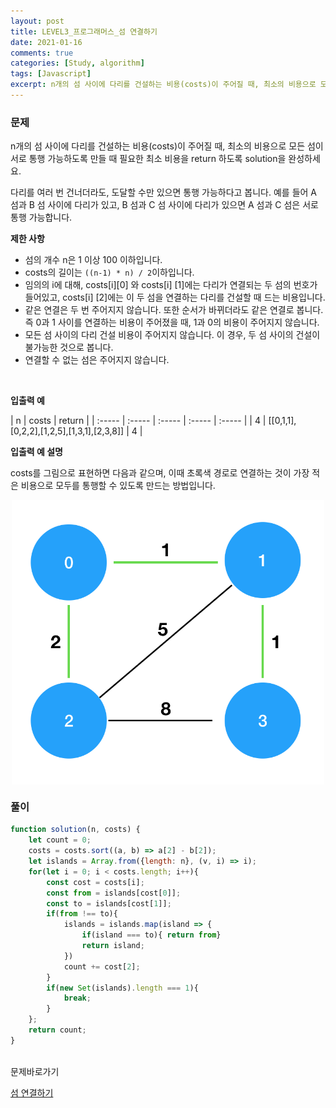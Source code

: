 ```yaml
---
layout: post
title: LEVEL3_프로그래머스_섬 연결하기
date: 2021-01-16
comments: true
categories: [Study, algorithm]
tags: [Javascript]
excerpt: n개의 섬 사이에 다리를 건설하는 비용(costs)이 주어질 때, 최소의 비용으로 모든 섬이 서로 통행 가능하도록 만들 때 필요한 최소 비용을 return 하도록 solution을 완성하세요.
---
```


### 문제

n개의 섬 사이에 다리를 건설하는 비용(costs)이 주어질 때, 최소의 비용으로 모든 섬이 서로 통행 가능하도록 만들 때 필요한 최소 비용을 return 하도록 solution을 완성하세요.
<br>

다리를 여러 번 건너더라도, 도달할 수만 있으면 통행 가능하다고 봅니다. 예를 들어 A 섬과 B 섬 사이에 다리가 있고, B 섬과 C 섬 사이에 다리가 있으면 A 섬과 C 섬은 서로 통행 가능합니다.
<br>


**제한 사항**

- 섬의 개수 n은 1 이상 100 이하입니다.
- costs의 길이는 `((n-1) * n) / 2`이하입니다.
- 임의의 i에 대해, costs[i][0] 와 costs[i] [1]에는 다리가 연결되는 두 섬의 번호가 들어있고, costs[i] [2]에는 이 두 섬을 연결하는 다리를 건설할 때 드는 비용입니다.
- 같은 연결은 두 번 주어지지 않습니다. 또한 순서가 바뀌더라도 같은 연결로 봅니다. 즉 0과 1 사이를 연결하는 비용이 주어졌을 때, 1과 0의 비용이 주어지지 않습니다.
- 모든 섬 사이의 다리 건설 비용이 주어지지 않습니다. 이 경우, 두 섬 사이의 건설이 불가능한 것으로 봅니다.
- 연결할 수 없는 섬은 주어지지 않습니다.
<br>

**입출력 예**

| n | costs | return |
| :----- | :----- | :----- | :----- | :----- | 
| 4 | [[0,1,1],[0,2,2],[1,2,5],[1,3,1],[2,3,8]] | 4 | 


**입출력 예 설명**

costs를 그림으로 표현하면 다음과 같으며, 이때 초록색 경로로 연결하는 것이 가장 적은 비용으로 모두를 통행할 수 있도록 만드는 방법입니다.

<div style='display: flex; justify-content: center'>
  <img src="/images/섬연결하기.png" alt="섬연결하기" width="500em">
</div>

### 풀이

```javascript
function solution(n, costs) {
    let count = 0; 
    costs = costs.sort((a, b) => a[2] - b[2]);
    let islands = Array.from({length: n}, (v, i) => i);
    for(let i = 0; i < costs.length; i++){
        const cost = costs[i];
        const from = islands[cost[0]];
        const to = islands[cost[1]];
        if(from !== to){
            islands = islands.map(island => {
                if(island === to){ return from}
                return island;
            })
            count += cost[2];
        }
        if(new Set(islands).length === 1){
            break;
        }
    };
    return count;
}
```

<br>
<span class="reference">문제바로가기</span>

[섬 연결하기](https://programmers.co.kr/learn/courses/30/lessons/42861)
